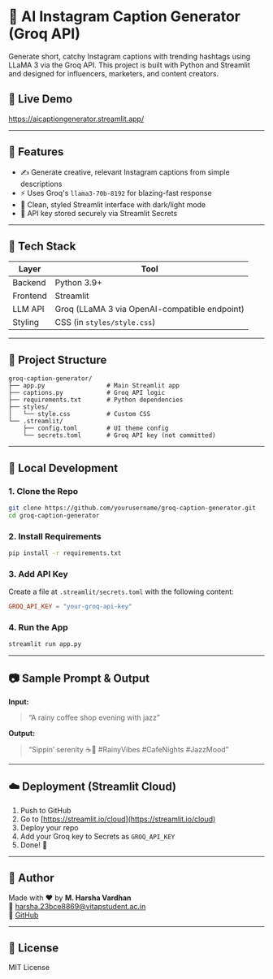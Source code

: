 # 📸 AI Instagram Caption Generator (Groq API)

Generate short, catchy Instagram captions with trending hashtags using LLaMA 3 via the Groq API. This project is built with Python and Streamlit and designed for influencers, marketers, and content creators.

## 🚀 Live Demo

https://aicaptiongenerator.streamlit.app/

---

## 🔧 Features

- ✍️ Generate creative, relevant Instagram captions from simple descriptions  
- ⚡ Uses Groq's `llama3-70b-8192` for blazing-fast response  
- 🎨 Clean, styled Streamlit interface with dark/light mode  
- 🔐 API key stored securely via Streamlit Secrets  

---

## 🧱 Tech Stack

| Layer      | Tool                          |
|------------|-------------------------------|
| Backend    | Python 3.9+                    |
| Frontend   | Streamlit                     |
| LLM API    | Groq (LLaMA 3 via OpenAI-compatible endpoint) |
| Styling    | CSS (in `styles/style.css`)   |

---

## 📁 Project Structure

```
groq-caption-generator/
├── app.py                 # Main Streamlit app
├── captions.py            # Groq API logic
├── requirements.txt       # Python dependencies
├── styles/
│   └── style.css          # Custom CSS
└── .streamlit/
    ├── config.toml        # UI theme config
    └── secrets.toml       # Groq API key (not committed)
```

---

## 🧪 Local Development

### 1. Clone the Repo

```bash
git clone https://github.com/yourusername/groq-caption-generator.git
cd groq-caption-generator
```

### 2. Install Requirements

```bash
pip install -r requirements.txt
```

### 3. Add API Key

Create a file at `.streamlit/secrets.toml` with the following content:

```toml
GROQ_API_KEY = "your-groq-api-key"
```

### 4. Run the App

```bash
streamlit run app.py
```

---

## 📷 Sample Prompt & Output

**Input:**  
> “A rainy coffee shop evening with jazz”

**Output:**  
> “Sippin’ serenity ☕🎷 #RainyVibes #CafeNights #JazzMood”

---

## ☁️ Deployment (Streamlit Cloud)

1. Push to GitHub  
2. Go to [https://streamlit.io/cloud](https://streamlit.io/cloud)  
3. Deploy your repo  
4. Add your Groq key to Secrets as `GROQ_API_KEY`  
5. Done! 🎉

---

## 🧙 Author

Made with ❤️ by **M. Harsha Vardhan**  
📧 harsha.23bce8869@vitapstudent.ac.in  
🔗 [GitHub](https://github.com/Harsha8V)

---

## 📄 License

MIT License
